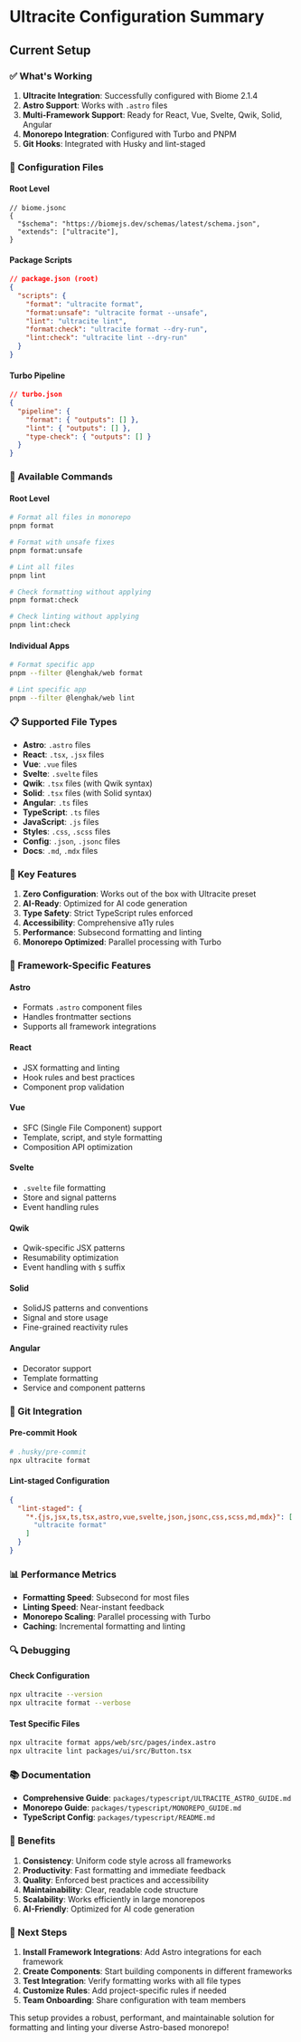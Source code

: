# Ultracite Configuration Summary

## Current Setup

### ✅ What's Working

1. **Ultracite Integration**: Successfully configured with Biome 2.1.4
2. **Astro Support**: Works with `.astro` files
3. **Multi-Framework Support**: Ready for React, Vue, Svelte, Qwik, Solid,
   Angular
4. **Monorepo Integration**: Configured with Turbo and PNPM
5. **Git Hooks**: Integrated with Husky and lint-staged

### 📁 Configuration Files

#### Root Level

```jsonc
// biome.jsonc
{
  "$schema": "https://biomejs.dev/schemas/latest/schema.json",
  "extends": ["ultracite"],
}
```

#### Package Scripts

```json
// package.json (root)
{
  "scripts": {
    "format": "ultracite format",
    "format:unsafe": "ultracite format --unsafe",
    "lint": "ultracite lint",
    "format:check": "ultracite format --dry-run",
    "lint:check": "ultracite lint --dry-run"
  }
}
```

#### Turbo Pipeline

```json
// turbo.json
{
  "pipeline": {
    "format": { "outputs": [] },
    "lint": { "outputs": [] },
    "type-check": { "outputs": [] }
  }
}
```

### 🚀 Available Commands

#### Root Level

```bash
# Format all files in monorepo
pnpm format

# Format with unsafe fixes
pnpm format:unsafe

# Lint all files
pnpm lint

# Check formatting without applying
pnpm format:check

# Check linting without applying
pnpm lint:check
```

#### Individual Apps

```bash
# Format specific app
pnpm --filter @lenghak/web format

# Lint specific app
pnpm --filter @lenghak/web lint
```

### 📋 Supported File Types

- **Astro**: `.astro` files
- **React**: `.tsx`, `.jsx` files
- **Vue**: `.vue` files
- **Svelte**: `.svelte` files
- **Qwik**: `.tsx` files (with Qwik syntax)
- **Solid**: `.tsx` files (with Solid syntax)
- **Angular**: `.ts` files
- **TypeScript**: `.ts` files
- **JavaScript**: `.js` files
- **Styles**: `.css`, `.scss` files
- **Config**: `.json`, `.jsonc` files
- **Docs**: `.md`, `.mdx` files

### 🎯 Key Features

1. **Zero Configuration**: Works out of the box with Ultracite preset
2. **AI-Ready**: Optimized for AI code generation
3. **Type Safety**: Strict TypeScript rules enforced
4. **Accessibility**: Comprehensive a11y rules
5. **Performance**: Subsecond formatting and linting
6. **Monorepo Optimized**: Parallel processing with Turbo

### 🔧 Framework-Specific Features

#### Astro

- Formats `.astro` component files
- Handles frontmatter sections
- Supports all framework integrations

#### React

- JSX formatting and linting
- Hook rules and best practices
- Component prop validation

#### Vue

- SFC (Single File Component) support
- Template, script, and style formatting
- Composition API optimization

#### Svelte

- `.svelte` file formatting
- Store and signal patterns
- Event handling rules

#### Qwik

- Qwik-specific JSX patterns
- Resumability optimization
- Event handling with `$` suffix

#### Solid

- SolidJS patterns and conventions
- Signal and store usage
- Fine-grained reactivity rules

#### Angular

- Decorator support
- Template formatting
- Service and component patterns

### 🚦 Git Integration

#### Pre-commit Hook

```bash
# .husky/pre-commit
npx ultracite format
```

#### Lint-staged Configuration

```json
{
  "lint-staged": {
    "*.{js,jsx,ts,tsx,astro,vue,svelte,json,jsonc,css,scss,md,mdx}": [
      "ultracite format"
    ]
  }
}
```

### 📊 Performance Metrics

- **Formatting Speed**: Subsecond for most files
- **Linting Speed**: Near-instant feedback
- **Monorepo Scaling**: Parallel processing with Turbo
- **Caching**: Incremental formatting and linting

### 🔍 Debugging

#### Check Configuration

```bash
npx ultracite --version
npx ultracite format --verbose
```

#### Test Specific Files

```bash
npx ultracite format apps/web/src/pages/index.astro
npx ultracite lint packages/ui/src/Button.tsx
```

### 📚 Documentation

- **Comprehensive Guide**: `packages/typescript/ULTRACITE_ASTRO_GUIDE.md`
- **Monorepo Guide**: `packages/typescript/MONOREPO_GUIDE.md`
- **TypeScript Config**: `packages/typescript/README.md`

### 🎉 Benefits

1. **Consistency**: Uniform code style across all frameworks
2. **Productivity**: Fast formatting and immediate feedback
3. **Quality**: Enforced best practices and accessibility
4. **Maintainability**: Clear, readable code structure
5. **Scalability**: Works efficiently in large monorepos
6. **AI-Friendly**: Optimized for AI code generation

### 🔄 Next Steps

1. **Install Framework Integrations**: Add Astro integrations for each framework
2. **Create Components**: Start building components in different frameworks
3. **Test Integration**: Verify formatting works with all file types
4. **Customize Rules**: Add project-specific rules if needed
5. **Team Onboarding**: Share configuration with team members

This setup provides a robust, performant, and maintainable solution for
formatting and linting your diverse Astro-based monorepo!
